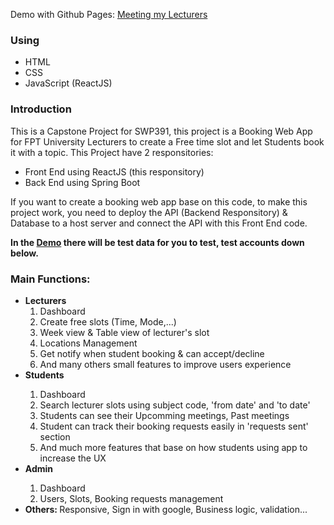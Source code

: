<span class="demo">Demo with Github Pages: [Meeting my Lecturers](https://meetinglecturers.giakhang3005.com) </span>


<h3>Using</h3>
<ul>
  <li>HTML</li>
  <li>CSS</li>
  <li>JavaScript (ReactJS)</li>
</ul>

<h3>Introduction</h3>
This is a Capstone Project for SWP391, this project is a Booking Web App for FPT University Lecturers to create a Free time slot and let Students book it with a topic. 
This Project have 2 responsitories:
<ul>
  <li>Front End using ReactJS (this responsitory)</li>
<li>Back End using Spring Boot</li>
</ul>

If you want to create a booking web app base on this code, to make this project work, you need to deploy the API (Backend Responsitory) & Database to a host server and connect the API with this Front End code. 

<b>In the [Demo](https://meetinglecturers.giakhang3005.com) there will be test data for you to test, test accounts down below.</b>

<h3>Main Functions:</h3>
<ul>
  <li><b>Lecturers</b>
  <ol>
    <li>Dashboard</li>
    <li>Create free slots (Time, Mode,...)</li>
    <li>Week view & Table view of lecturer's slot</li>
    <li>Locations Management</li>
    <li>Get notify when student booking & can accept/decline</li>
    <li>And many others small features to improve users experience</li>
  </ol>
  </li>
  <li><b>Students</b></li>
  <ol>
    <li>Dashboard</li>
    <li>Search lecturer slots using subject code, 'from date' and 'to date'</li>
    <li>Students can see their Upcomming meetings, Past meetings</li>
    <li>Student can track their booking requests easily in 'requests sent' section</li>
    <li>And much more features that base on how students using app to increase the UX</li>
  </ol>
  <li><b>Admin</b></li>
  <ol>
    <li>Dashboard</li>
    <li>Users, Slots, Booking requests management</li>
  </ol>
  <li><b>Others: </b>Responsive, Sign in with google, Business logic, validation...</li>
</ul>


